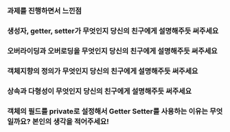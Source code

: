 ### 과제를 진행하면서 느낀점

### 생성자, getter, setter가 무엇인지 당신의 친구에게 설명해주듯 써주세요

### 오버라이딩과 오버로딩을 무엇인지 당신의 친구에게 설명해주듯 써주세요

### 객체지향의 정의가 무엇인지 당신의 친구에게 설명해주듯 써주세요

### 상속과 다형성이 무엇인지 당신의 친구에게 설명해주듯 써주세요

### 객체의 필드를 private로 설정해서 Getter Setter를 사용하는 이유는 무엇일까요? 본인의 생각을 적어주세요!